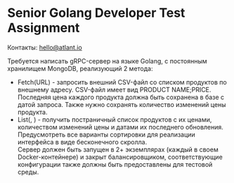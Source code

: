 # Senior Golang Developer Test Assignment  
Контакты: hello@atlant.io  
  
Требуется написать gRPC-сервер на языке Golang, с постоянным хранилищем MongoDB, реализующий 2 метода:  
- Fetch(URL) - запросить внешний CSV-файл со списком продуктов по внешнему адресу. CSV-файл имеет вид PRODUCT NAME;PRICE. Последняя цена каждого продукта должна быть сохранена в базе с датой запроса. Также нужно сохранять количество изменений цены продукта.  
- List(<paging params>, <sorting params>) - получить постраничный список продуктов с их ценами, количеством изменений цены и датами их последнего обновления. Предусмотреть все варианты сортировки для реализации интерфейса в виде бесконечного скролла.  
Сервер должен быть запущен в 2+ экземплярах (каждый в своем Docker-контейнере) и закрыт балансировщиком, соответствующие конфигурации также должны быть предоставлены для тестовой среды.  
